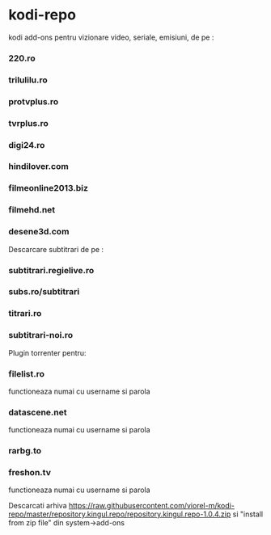 # kodi-repo
kodi add-ons pentru vizionare video, seriale, emisiuni, de pe : 

### 220.ro

### trilulilu.ro

### protvplus.ro

### tvrplus.ro

### digi24.ro

### hindilover.com

### filmeonline2013.biz

### filmehd.net

### desene3d.com

Descarcare subtitrari de pe :

### subtitrari.regielive.ro
### subs.ro/subtitrari
### titrari.ro
### subtitrari-noi.ro

Plugin torrenter pentru:

### filelist.ro
functioneaza numai cu username si parola
### datascene.net
functioneaza numai cu username si parola
### rarbg.to
### freshon.tv
functioneaza numai cu username si parola


Descarcati arhiva https://raw.githubusercontent.com/viorel-m/kodi-repo/master/repository.kingul.repo/repository.kingul.repo-1.0.4.zip si "install from zip file" din system->add-ons

